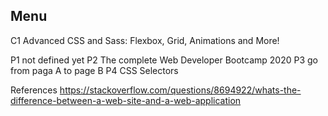## Menu
C1 Advanced CSS and Sass: Flexbox, Grid, Animations and More!

P1 not defined yet
P2 The complete Web Developer Bootcamp 2020 
P3 go from paga A to page B
P4 CSS Selectors


References
https://stackoverflow.com/questions/8694922/whats-the-difference-between-a-web-site-and-a-web-application
